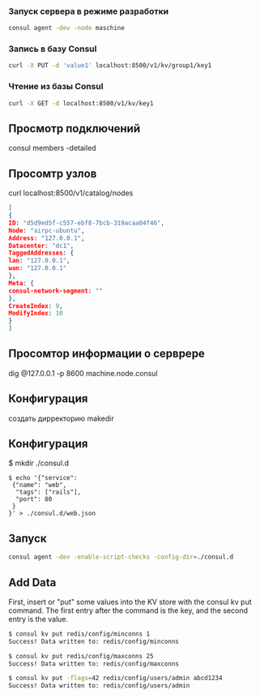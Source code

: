 ### Запуск сервера в режиме разработки   

```bash
consul agent -dev -node maschine
```

### Запись в базу Consul

```bash
curl -X PUT -d 'value1' localhost:8500/v1/kv/group1/key1
```
### Чтение из базы Consul

```bash
curl -X GET -d localhost:8500/v1/kv/key1
```





## Просмотр подключений
consul members -detailed

## Просомтр узлов
curl localhost:8500/v1/catalog/nodes

```json
[
{
ID: "d5d9ed5f-c557-ebf8-7bcb-319acaa04f46",
Node: "airpc-ubuntu",
Address: "127.0.0.1",
Datacenter: "dc1",
TaggedAddresses: {
lan: "127.0.0.1",
wan: "127.0.0.1"
},
Meta: {
consul-network-segment: ""
},
CreateIndex: 9,
ModifyIndex: 10
}
]
```
 ## Просомтор информации о серврере
 dig @127.0.0.1 -p 8600 machine.node.consul
   
 ## Конфигурация
 создать дирректорию 
 makedir 
 
 
 ## Конфигурация
 $ mkdir ./consul.d
 
 ```
 $ echo '{"service":
  {"name": "web",
   "tags": ["rails"],
   "port": 80
  }
}' > ./consul.d/web.json
```

## Запуск
```sh
consul agent -dev -enable-script-checks -config-dir=./consul.d
```


## Add Data
First, insert or "put" some values into the KV store with the consul kv put command. The first entry after the command is the key, and the second entry is the value.

```sh
$ consul kv put redis/config/minconns 1
Success! Data written to: redis/config/minconns

$ consul kv put redis/config/maxconns 25
Success! Data written to: redis/config/maxconns

$ consul kv put -flags=42 redis/config/users/admin abcd1234
Success! Data written to: redis/config/users/admin
```

